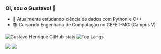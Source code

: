 ### Oi, sou o Gustavo! 👋

- 🌱 Atualmente estudando ciência de dados com Python e C++
- 📚 Cursando Engenharia de Computação no CEFET-MG (Campus V)

![Gustavo Henrique GitHub stats](https://github-readme-stats.vercel.app/api?username=Lokinha92&show_icons=true&theme=dark&hide_border=true)
![Top Langs](https://github-readme-stats.vercel.app/api/top-langs/?username=Lokinha92&hide_progress=true&theme=dark&hide_border=true)

<div> 
  <a href = "mailto:ghferreira92@gmail.com"><img src="https://img.shields.io/badge/-Gmail-%23333?style=for-the-badge&logo=gmail&logoColor=white" target="_blank"></a>
  <a href="https://www.linkedin.com/in/ghferreira92/" target="_blank"><img src="https://img.shields.io/badge/-LinkedIn-%230077B5?style=for-the-badge&logo=linkedin&logoColor=white" target="_blank"></a> 
  
</div>
